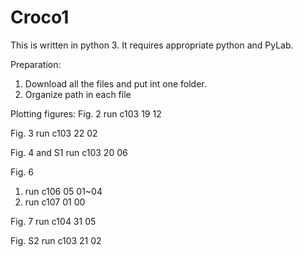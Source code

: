 # Croco1

This is written in python 3. It requires appropriate python and PyLab.

Preparation:
1. Download all the files and put int one folder.
2. Organize path in each file

Plotting figures:
Fig. 2
run c103 19 12

Fig. 3 
run c103 22 02

Fig. 4 and S1
run c103 20 06

Fig. 6
1. run c106 05 01~04
2. run c107 01 00

Fig. 7
run c104 31 05

Fig. S2
run c103 21 02
